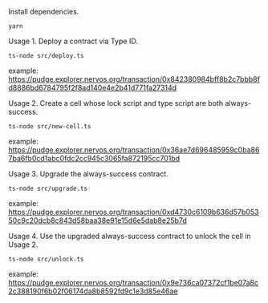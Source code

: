 Install dependencies.
```
yarn
```

Usage 1. Deploy a contract via Type ID.
```
ts-node src/deploy.ts
```
example: https://pudge.explorer.nervos.org/transaction/0x842380984bff8b2c7bbb8fd8886bd6784795f2f8ad140e4e2b41d771fa27314d

Usage 2. Create a cell whose lock script and type script are both always-success.
```
ts-node src/new-cell.ts
```
example: https://pudge.explorer.nervos.org/transaction/0x36ae7d696485959c0ba867ba6fb0cd1abc0fdc2cc945c3065fa872195cc701bd

Usage 3. Upgrade the always-success contract.
```
ts-node src/upgrade.ts
```
example: https://pudge.explorer.nervos.org/transaction/0xd4730c6109b636d57b05350c9c20dcb8c843d58baa38e91e15d6e5dab8e25b7d

Usage 4. Use the upgraded always-success contract to unlock the cell in Usage 2.
```
ts-node src/unlock.ts
```
example: https://pudge.explorer.nervos.org/transaction/0x9e736ca07372cf1be07a8c2c388190f6b02f06174da8b8592fd9c1e3d85e46ae
